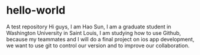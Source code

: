 # hello-world
A test repository 
Hi guys,
I am Hao Sun, I am a graduate student in Washington University in Saint Louis, I am studying how to use Github, because my teammates and I will do a final project on ios app development, we want to use git to control our version and to improve our collaboration.
